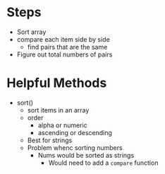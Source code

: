 # Steps
* Sort array
* compare each item side by side
  * find pairs that are the same
* Figure out total numbers of pairs

# Helpful Methods
* sort()
  * sort items in an array
  * order
    * alpha or numeric
    * ascending or descending
  * Best for strings
  * Problem whenc sorting numbers
    * Nums would be sorted as strings
      * Would need to add a `compare` function